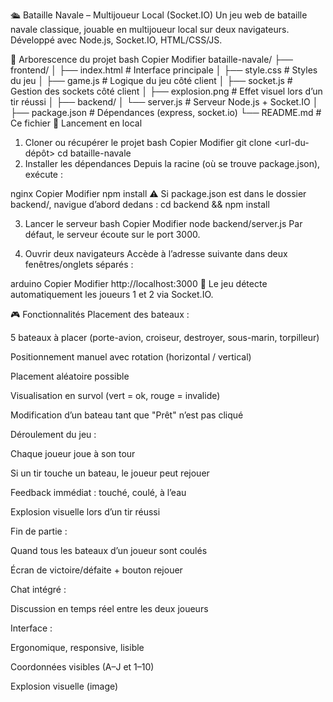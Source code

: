 🛳️ Bataille Navale – Multijoueur Local (Socket.IO)
Un jeu web de bataille navale classique, jouable en multijoueur local sur deux navigateurs.
Développé avec Node.js, Socket.IO, HTML/CSS/JS.

📁 Arborescence du projet
bash
Copier
Modifier
bataille-navale/
├── frontend/
│   ├── index.html              # Interface principale
│   ├── style.css               # Styles du jeu
│   ├── game.js                 # Logique du jeu côté client
│   ├── socket.js               # Gestion des sockets côté client
│   ├── explosion.png       # Effet visuel lors d’un tir réussi
│
├── backend/
│   └── server.js               # Serveur Node.js + Socket.IO
│
├── package.json               # Dépendances (express, socket.io)
└── README.md                  # Ce fichier
🚀 Lancement en local
1. Cloner ou récupérer le projet
   bash
   Copier
   Modifier
   git clone <url-du-dépôt>
   cd bataille-navale
2. Installer les dépendances
   Depuis la racine (où se trouve package.json), exécute :

nginx
Copier
Modifier
npm install
⚠️ Si package.json est dans le dossier backend/, navigue d’abord dedans : cd backend && npm install

3. Lancer le serveur
   bash
   Copier
   Modifier
   node backend/server.js
   Par défaut, le serveur écoute sur le port 3000.

4. Ouvrir deux navigateurs
   Accède à l’adresse suivante dans deux fenêtres/onglets séparés :

arduino
Copier
Modifier
http://localhost:3000
👥 Le jeu détecte automatiquement les joueurs 1 et 2 via Socket.IO.

🎮 Fonctionnalités
Placement des bateaux :

5 bateaux à placer (porte-avion, croiseur, destroyer, sous-marin, torpilleur)

Positionnement manuel avec rotation (horizontal / vertical)

Placement aléatoire possible

Visualisation en survol (vert = ok, rouge = invalide)

Modification d’un bateau tant que "Prêt" n’est pas cliqué

Déroulement du jeu :

Chaque joueur joue à son tour

Si un tir touche un bateau, le joueur peut rejouer

Feedback immédiat : touché, coulé, à l’eau

Explosion visuelle lors d’un tir réussi

Fin de partie :

Quand tous les bateaux d’un joueur sont coulés

Écran de victoire/défaite + bouton rejouer

Chat intégré :

Discussion en temps réel entre les deux joueurs

Interface :

Ergonomique, responsive, lisible

Coordonnées visibles (A–J et 1–10)

Explosion visuelle (image)